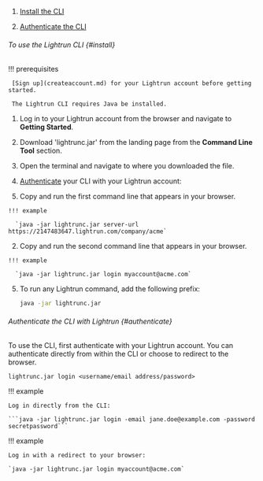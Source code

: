 

1. [Install the CLI](#install)

2. [Authenticate the CLI](#authenticate)

###### To use the Lightrun CLI {#install}

!!! prerequisites

     [Sign up](createaccount.md) for your Lightrun account before getting started.
     
     The Lightrun CLI requires Java be installed.


1. Log in to your Lightrun account from the browser and navigate to **Getting Started**. 

2. Download 'lightrunc.jar' from the landing page from the **Command Line Tool** section. 

3. Open the terminal and navigate to where you downloaded the file.

4. [Authenticate](#authenticate) your CLI with your Lightrun account:

  1. Copy and run the first command line that appears in your browser. 
  
    !!! example
    
      `java -jar lightrunc.jar server-url https://2147483647.lightrun.com/company/acme`
    
  2. Copy and run the second command line that appears in your browser. 
  
    !!! example
    
      `java -jar lightrunc.jar login myaccount@acme.com`
    

5. To run any Lightrun command, add the following prefix: 

     ``` bash
     java -jar lightrunc.jar
     ```


###### Authenticate the CLI with Lightrun {#authenticate}

To use the CLI, first authenticate with your Lightrun account. You can authenticate directly from within the CLI or choose to redirect to the browser. 

``` {.bash}
lightrunc.jar login <username/email address/password>
```

!!! example

    Log in directly from the CLI:

    ```java -jar lightrunc.jar login -email jane.doe@example.com -password secretpassword```

!!! example

    Log in with a redirect to your browser:

    `java -jar lightrunc.jar login myaccount@acme.com`

